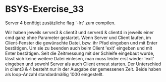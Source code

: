 # BSYS-Exercise_33

Server 4 benötigt zusätzliche flag '-lrt' zum compilen.

Wir haben jeweils server3 & client3 und server4 & client4 in jeweils einer cmd ganz ohne Parameter gestartet.
Wenn Server und Client laufen, im Client-Fenster die gewünschte Datei, bzw. ihr Pfad eingeben und mit Enter bestätigen. 
Um sie zu beenden auch beim Client 'exit' eingeben und mit Enter bestätigen. 
Seit die Zeitmessung mit der Schleife eingebaut wurde, lässt sich keine weitere Datei einlesen, man muss leider erst wieder 'exit' eingeben
und sowohl Server als auch Client erneut starten.
Der Unterschied in client3 & 4 besteht nur in der Ausgabe der gemessenen Zeit. 
Beide haben als loop-Anzahl standardmäßig 1000 eingestellt.
